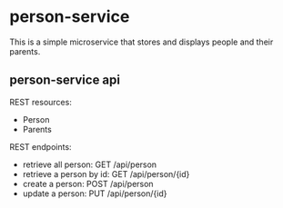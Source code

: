 # person-service
This is a simple microservice that stores and displays people and their parents.

## person-service api

REST resources:
  * Person
  * Parents

REST endpoints:
* retrieve all person: GET /api/person
* retrieve a person by id: GET /api/person/{id}
* create a person: POST /api/person
* update a person: PUT /api/person/{id}
